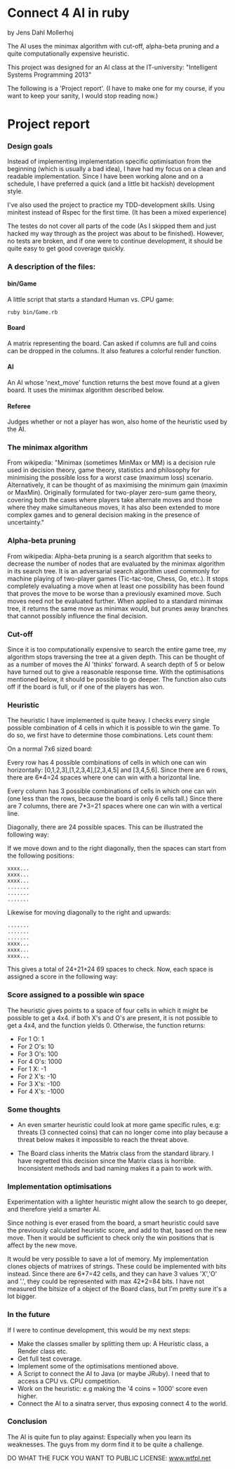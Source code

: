 Connect 4 AI in ruby
====================
by Jens Dahl Mollerhoj

The AI uses the minimax algorithm with cut-off, alpha-beta pruning and a quite 
computationally expensive heuristic.

This project was designed for an AI class at the IT-university:
"Intelligent Systems Programming 2013"

The following is a 'Project report'. (I have to make one for my course, if you
want to keep your sanity, I would stop reading now.)

Project report
==============

### Design goals

Instead of implementing implementation specific optimisation from the beginning
(which is usually a bad idea), I have had my focus on a clean and readable
implementation. Since I have been working alone and on a schedule, I have
preferred a quick (and a little bit hackish) development style.

I've also used the project to practice my TDD-development skills. Using
minitest instead of Rspec for the first time. (It has been a mixed experience)

The testes do not cover all parts of the code (As I skipped them and just hacked
my way through as the project was about to be finished). However, no tests
are broken, and if one were to continue development, it should be quite easy
to get good coverage quickly.

### A description of the files:

#### bin/Game
  A little script that starts a standard Human vs. CPU game:
  ```
  ruby bin/Game.rb
  ```
  
#### Board
  A matrix representing the board. Can asked if columns are full and coins can be dropped in the columns. It also features a colorful render function.

#### AI
  An AI whose 'next_move' function returns the best move found at a given
  board. It uses the minimax algorithm described below.

#### Referee
  Judges whether or not a player has won, also home of the heuristic used by the AI.

### The minimax algorithm

  From wikipedia:
  "Minimax (sometimes MinMax or MM) is a decision rule used in decision
  theory, game theory, statistics and philosophy for minimising the possible
  loss for a worst case (maximum loss) scenario. Alternatively, it can be
  thought of as maximising the minimum gain (maximin or MaxMin). Originally
  formulated for two-player zero-sum game theory, covering both the cases
  where players take alternate moves and those where they make simultaneous
  moves, it has also been extended to more complex games and to general
  decision making in the presence of uncertainty."

### Alpha-beta pruning
  From wikipedia:
  Alpha-beta pruning is a search algorithm that seeks to decrease the number of nodes that are evaluated by the minimax algorithm in its search tree. It is an adversarial search algorithm used commonly for machine playing of two-player games (Tic-tac-toe, Chess, Go, etc.). It stops completely evaluating a move when at least one possibility has been found that proves the move to be worse than a previously examined move. Such moves need not be evaluated further. When applied to a standard minimax tree, it returns the same move as minimax would, but prunes away branches that cannot possibly influence the final decision.

### Cut-off
  Since it is too computationally expensive to search the entire game tree,
  my algorithm stops traversing the tree at a given depth. This can be
  thought of as a number of moves the AI 'thinks' forward. A search depth
  of 5 or below have turned out to give a reasonable response time. With the
  optimisations mentioned below, it should be possible to go deeper. The function also cuts off if the board is full, or if one of the players has won.

### Heuristic

  The heuristic I have implemented is quite heavy. I checks every single
  possible combination of 4 cells in which it is possible to win the game. To do
  so, we first have to determine those combinations. Lets count them:

  On a normal 7x6 sized board:
  
  Every row has 4 possible combinations of cells
  in which one can win horizontally: [0,1,2,3],[1,2,3,4],[2,3,4,5] and
  [3,4,5,6]. Since there are 6 rows, there are 6*4=24 spaces where one can win
  with a horizontal line.

  Every column has 3 possible combinations of cells in which one can win (one
  less than the rows, because the board is only 6 cells tall.) Since there are
  7 columns, there are 7*3=21 spaces where one can win with a vertical line.

  Diagonally, there are 24 possible spaces. This can be illustrated the
  following way:

  If we move down and to the right diagonally, then the spaces can start from
  the following positions:

  ```
  xxxx...
  xxxx...
  xxxx...
  .......
  .......
  .......
  ```

  Likewise for moving diagonally to the right and upwards:

  ```
  .......
  .......
  .......
  xxxx...
  xxxx...
  xxxx...
  ```

  This gives a total of 24+21+24 69 spaces to check. Now, each space is
  assigned a score in the following way:

### Score assigned to a possible win space

  The heuristic gives points to a space of four cells in which it might be
  possible to get a 4x4. if both X's and O's are present, it is not possible
  to get a 4x4, and the function yields 0. Otherwise, the function returns: 

  * For 1 O:   1
  * For 2 O's: 10
  * For 3 O's: 100
  * For 4 O's: 1000
  * For 1 X:   -1
  * For 2 X's: -10
  * For 3 X's: -100
  * For 4 X's: -1000

### Some thoughts

- An even smarter heuristic could look at more game specific rules, e.g:
  threats (3 connected coins) that can no longer come into play because a
  threat below makes it impossible to reach the threat above.

- The Board class inherits the Matrix class from the standard library. I have
regretted this decision since the Matrix class is horrible. Inconsistent
methods and bad naming makes it a pain to work with.

### Implementation optimisations

Experimentation with a lighter heuristic might allow the search to go
deeper, and therefore yield a smarter AI.

Since nothing is ever erased from the board, a smart heuristic could save the 
previously calculated heuristic score, and add to that, based on the new move.
Then it would be sufficient to check only the win positions that is affect by
the new move.

It would be very possible to save a lot of memory. My implementation clones
objects of matrixes of strings. These could be implemented with bits instead.
Since there are 6\*7=42 cells, and they can have 3 values 'X','O' and '.', they
could be represented with max 42\*2=84 bits. I have not measured the bitsize of
a object of the Board class, but I'm pretty sure it's a lot bigger.

### In the future

If I were to continue development, this would be my next steps:

* Make the classes smaller by splitting them up: A Heuristic class, a Render class etc.
* Get full test coverage.
* Implement some of the optimisations mentioned above.
* A Script to connect the AI to Java (or maybe JRuby). I need that to access a CPU vs. CPU competition.
* Work on the heuristic: e.g making the '4 coins = 1000' score even higher.
* Connect the AI to a sinatra server, thus exposing connect 4 to the world.

### Conclusion

The AI is quite fun to play against: Especially when you learn its weaknesses.
The guys from my dorm find it to be quite a challenge.

DO WHAT THE FUCK YOU WANT TO PUBLIC LICENSE: www.wtfpl.net
